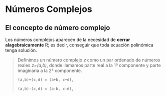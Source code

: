 # Números Complejos

## El concepto de número complejo

Los números complejos aparecen de la necesidad de **cerrar alagebraicamente** R; es decir, conseguir que toda ecuación polinómica tenga solución.

> Definimos un número complejo _z_ como un par ordenado de números reales _z=(a,b)_, donde llamamos parte real a la 1ª componente y parte imaginaria a la 2ª componente.
> ```tex
> (a,b)+(c,d) = (a+b, c+d),
> ```
> ```tex
> (a,b)-(c,d) = (a-b, c-d),
> ```